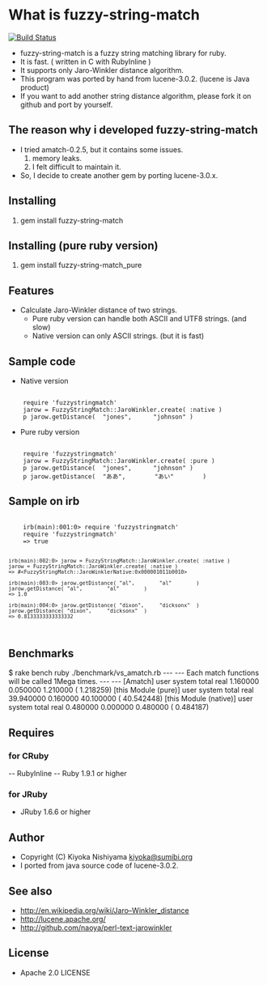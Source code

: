 # What is fuzzy-string-match
  [![Build Status](https://secure.travis-ci.org/kiyoka/fuzzy-string-match.png)](http://travis-ci.org/kiyoka/fuzzy-string-match)

* fuzzy-string-match is a fuzzy string matching library for ruby.
* It is fast. ( written in C with RubyInline )
* It supports only Jaro-Winkler distance algorithm.
* This program was ported by hand from lucene-3.0.2. (lucene is Java product)
* If you want to add another string distance algorithm, please fork it on github and port by yourself.

## The reason why i developed fuzzy-string-match
* I tried amatch-0.2.5, but it contains some issues.
  1. memory leaks.
  2. I felt difficult to maintain it.
* So, I decide to create another gem by porting lucene-3.0.x.

## Installing
  1. gem install fuzzy-string-match

## Installing (pure ruby version)
  1. gem install fuzzy-string-match_pure

## Features
* Calculate Jaro-Winkler distance of two strings.
  * Pure ruby version can handle both ASCII and UTF8 strings. (and slow)
  * Native version can only ASCII strings. (but it is fast)

## Sample code 
  * Native version

<code>
    require 'fuzzystringmatch'
    jarow = FuzzyStringMatch::JaroWinkler.create( :native )
    p jarow.getDistance(  "jones",      "johnson" )
</code>

  * Pure ruby version

<code>
    require 'fuzzystringmatch'
    jarow = FuzzyStringMatch::JaroWinkler.create( :pure )
    p jarow.getDistance(  "jones",      "johnson" )
    p jarow.getDistance(  "ああ",        "あい"        )
</code>

## Sample on irb

<code>
    irb(main):001:0> require 'fuzzystringmatch'
    require 'fuzzystringmatch'
    => true

    irb(main):002:0> jarow = FuzzyStringMatch::JaroWinkler.create( :native )
    jarow = FuzzyStringMatch::JaroWinkler.create( :native )
    => #<FuzzyStringMatch::JaroWinklerNative:0x000001011b0010>

    irb(main):003:0> jarow.getDistance( "al",        "al"        )
    jarow.getDistance( "al",        "al"        )
    => 1.0

    irb(main):004:0> jarow.getDistance( "dixon",     "dicksonx"  )
    jarow.getDistance( "dixon",     "dicksonx"  )
    => 0.8133333333333332
</code>

## Benchmarks

<console>
    $ rake bench
    ruby ./benchmark/vs_amatch.rb
     --- 
     --- Each match functions will be called 1Mega times. --- 
     --- 
    [Amatch]
          user     system      total        real
      1.160000   0.050000   1.210000 (  1.218259)
    [this Module (pure)]
          user     system      total        real
     39.940000   0.160000  40.100000 ( 40.542448)
    [this Module (native)]
          user     system      total        real
      0.480000   0.000000   0.480000 (  0.484187)
</console>

## Requires
### for CRuby
 -- RubyInline
 -- Ruby 1.9.1 or higher
### for JRuby
 - JRuby 1.6.6 or higher

## Author
 - Copyright (C) Kiyoka Nishiyama <kiyoka@sumibi.org>
 - I ported from java source code of lucene-3.0.2.

## See also
 - <http://en.wikipedia.org/wiki/Jaro–Winkler_distance>
 - <http://lucene.apache.org/>
 - <http://github.com/naoya/perl-text-jarowinkler>

## License
 - Apache 2.0 LICENSE
